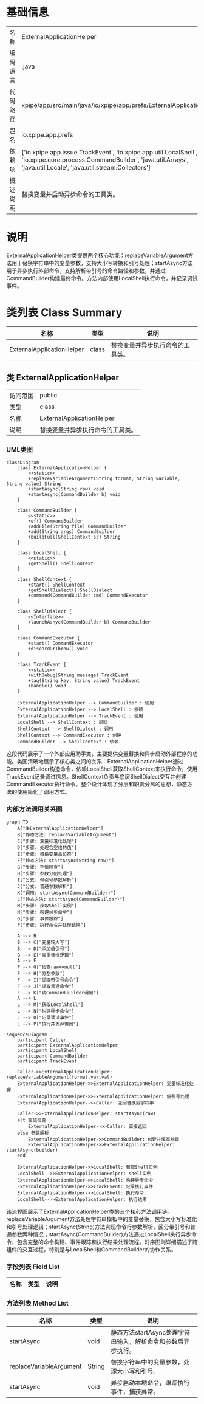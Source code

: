 # 基础信息

|      |      |
|------|------|
| 名称 | ExternalApplicationHelper |
| 编码语言 | .java |
| 代码路径 | xpipe/app/src/main/java/io/xpipe/app/prefs/ExternalApplicationHelper.java |
| 包名 | io.xpipe.app.prefs |
| 依赖项 | ['io.xpipe.app.issue.TrackEvent', 'io.xpipe.app.util.LocalShell', 'io.xpipe.core.process.CommandBuilder', 'java.util.Arrays', 'java.util.Locale', 'java.util.stream.Collectors'] |
| 概述说明 | 替换变量并启动异步命令的工具类。 |

# 说明

ExternalApplicationHelper类提供两个核心功能：replaceVariableArgument方法用于替换字符串中的变量参数，支持大小写转换和引号处理；startAsync方法用于异步执行外部命令，支持解析带引号的命令路径和参数，并通过CommandBuilder构建最终命令。方法内部使用LocalShell执行命令，并记录调试事件。

# 类列表 Class Summary

| 名称   | 类型  | 说明 |
|-------|------|-------------|
| ExternalApplicationHelper | class | 替换变量并异步执行命令的工具类。 |



## 类 ExternalApplicationHelper

|      |      |
|------|------|
| 访问范围 | public |
| 类型 | class |
| 名称 | ExternalApplicationHelper |
| 说明 | 替换变量并异步执行命令的工具类。 |


### UML类图

```mermaid
classDiagram
    class ExternalApplicationHelper {
        <<static>>
        +replaceVariableArgument(String format, String variable, String value) String
        +startAsync(String raw) void
        +startAsync(CommandBuilder b) void
    }

    class CommandBuilder {
        <<static>>
        +of() CommandBuilder
        +addFile(String file) CommandBuilder
        +add(String args) CommandBuilder
        +buildFull(ShellContext sc) String
    }

    class LocalShell {
        <<static>>
        +getShell() ShellContext
    }

    class ShellContext {
        +start() ShellContext
        +getShellDialect() ShellDialect
        +command(CommandBuilder cmd) CommandExecutor
    }

    class ShellDialect {
        <<Interface>>
        +launchAsnyc(CommandBuilder b) CommandBuilder
    }

    class CommandExecutor {
        +start() CommandExecutor
        +discardOrThrow() void
    }

    class TrackEvent {
        <<static>>
        +withDebug(String message) TrackEvent
        +tag(String key, String value) TrackEvent
        +handle() void
    }

    ExternalApplicationHelper --> CommandBuilder : 使用
    ExternalApplicationHelper --> LocalShell : 依赖
    ExternalApplicationHelper --> TrackEvent : 使用
    LocalShell --> ShellContext : 返回
    ShellContext --> ShellDialect : 调用
    ShellContext --> CommandExecutor : 创建
    CommandBuilder --> ShellContext : 依赖
```

这段代码展示了一个外部应用助手类，主要提供变量替换和异步启动外部程序的功能。类图清晰地展示了核心类之间的关系：ExternalApplicationHelper通过CommandBuilder构造命令，依赖LocalShell获取ShellContext来执行命令，使用TrackEvent记录调试信息。ShellContext负责与底层ShellDialect交互并创建CommandExecutor执行命令。整个设计体现了分层和职责分离的思想，静态方法的使用简化了调用方式。


### 内部方法调用关系图

```mermaid
graph TD
    A["类ExternalApplicationHelper"]
    B["静态方法: replaceVariableArgument"]
    C["步骤: 变量标准化处理"]
    D["步骤: 处理含空格的值"]
    E["步骤: 替换变量占位符"]
    F["静态方法: startAsync(String raw)"]
    G["步骤: 空值检查"]
    H["步骤: 参数分割处理"]
    I["分支: 带引号参数解析"]
    J["分支: 普通参数解析"]
    K["调用: startAsync(CommandBuilder)"]
    L["静态方法: startAsync(CommandBuilder)"]
    M["步骤: 获取Shell实例"]
    N["步骤: 构建异步命令"]
    O["步骤: 事件跟踪"]
    P["步骤: 执行命令并处理结果"]

    A --> B
    B --> C["变量转大写"]
    B --> D["添加值引号"]
    B --> E["双重替换逻辑"]
    A --> F
    F --> G["检查raw==null"]
    F --> H["分割参数"]
    F --> I["提取带引号命令"]
    F --> J["提取普通命令"]
    F --> K["转CommandBuilder调用"]
    A --> L
    L --> M["获取LocalShell"]
    L --> N["构建异步命令"]
    L --> O["记录调试事件"]
    L --> P["执行并丢弃输出"]
```

```mermaid
sequenceDiagram
    participant Caller
    participant ExternalApplicationHelper
    participant LocalShell
    participant CommandBuilder
    participant TrackEvent

    Caller->>ExternalApplicationHelper: replaceVariableArgument(format,var,val)
    ExternalApplicationHelper->>ExternalApplicationHelper: 变量标准化处理
    ExternalApplicationHelper->>ExternalApplicationHelper: 值引号处理
    ExternalApplicationHelper-->>Caller: 返回替换后字符串

    Caller->>ExternalApplicationHelper: startAsync(raw)
    alt 空值检查
        ExternalApplicationHelper-->>Caller: 直接返回
    else 参数解析
        ExternalApplicationHelper->>CommandBuilder: 创建并填充参数
        ExternalApplicationHelper->>ExternalApplicationHelper: startAsync(builder)
    end

    ExternalApplicationHelper->>LocalShell: 获取Shell实例
    LocalShell-->>ExternalApplicationHelper: shell实例
    ExternalApplicationHelper->>LocalShell: 构建异步命令
    ExternalApplicationHelper->>TrackEvent: 记录执行事件
    ExternalApplicationHelper->>LocalShell: 执行命令
    LocalShell-->>ExternalApplicationHelper: 执行结果
```

该流程图展示了ExternalApplicationHelper类的三个核心方法调用链。replaceVariableArgument方法处理字符串模板中的变量替换，包含大小写标准化和引号处理逻辑；startAsync(String)方法实现命令行参数解析，区分带引号和普通参数两种情况；startAsync(CommandBuilder)方法通过LocalShell执行异步命令，包含完整的命令构建、事件跟踪和执行结果处理流程。时序图则详细描述了跨组件的交互过程，特别是与LocalShell和CommandBuilder的协作关系。

### 字段列表 Field List

| 名称  | 类型  | 说明 |
|-------|-------|------|

### 方法列表 Method List

| 名称  | 类型  | 说明 |
|-------|-------|------|
| startAsync | void | 静态方法startAsync处理字符串输入，解析命令和参数后异步执行。 |
| replaceVariableArgument | String | 替换字符串中的变量参数，处理大小写和引号。 |
| startAsync | void | 异步启动本地命令，跟踪执行事件，捕获异常。 |





